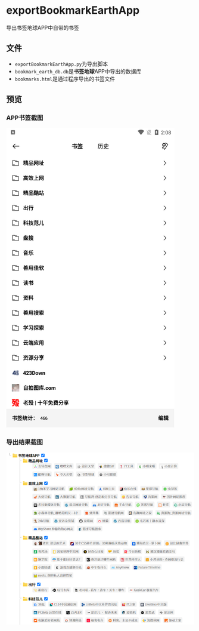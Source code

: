 # exportBookmarkEarthApp
导出书签地球APP中自带的书签

## 文件

- `exportBookmarkEarthApp.py`为导出脚本
- `bookmark_earth_db.db`是**书签地球**APP中导出的数据库
- `bookmarks.html`是通过程序导出的书签文件

## 预览

### APP书签截图

![app](app.png)

### 导出结果截图

![result](result.png)
